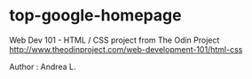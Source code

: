 # top-google-homepage

Web Dev 101 - HTML / CSS project from The Odin Project
http://www.theodinproject.com/web-development-101/html-css

Author : Andrea L.

